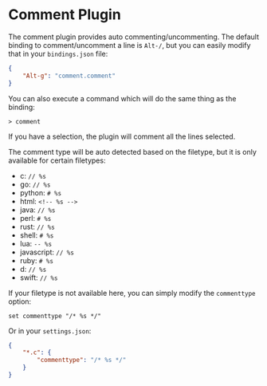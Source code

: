 # Comment Plugin

The comment plugin provides auto commenting/uncommenting.
The default binding to comment/uncomment a line is `Alt-/`,
but you can easily modify that in your `bindings.json` file:

```json
{
    "Alt-g": "comment.comment"
}
```

You can also execute a command which will do the same thing as
the binding:

```
> comment
```

If you have a selection, the plugin will comment all the lines
selected.

The comment type will be auto detected based on the filetype,
but it is only available for certain filetypes:

* c: `// %s`
* go: `// %s`
* python: `# %s`
* html: `<!-- %s -->`
* java: `// %s`
* perl: `# %s`
* rust: `// %s`
* shell: `# %s`
* lua: `-- %s`
* javascript: `// %s`
* ruby: `# %s`
* d: `// %s`
* swift: `// %s`

If your filetype is not available here, you can simply modify
the `commenttype` option:

```
set commenttype "/* %s */"
```

Or in your `settings.json`:

```json
{
    "*.c": {
        "commenttype": "/* %s */"
    }
}
```
